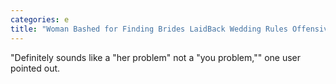 ```yaml
---
categories: e
title: "Woman Bashed for Finding Brides LaidBack Wedding Rules Offensive"
---
```

"Definitely sounds like a "her problem" not a "you problem,"" one user pointed out.